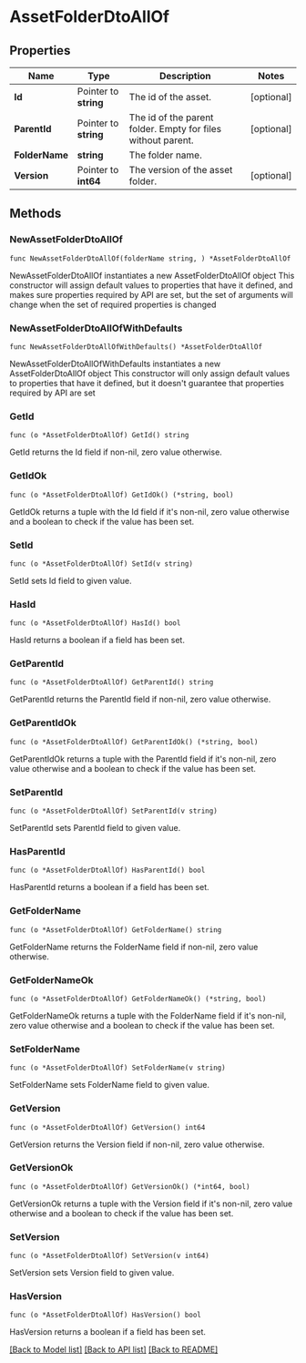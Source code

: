 # AssetFolderDtoAllOf

## Properties

Name | Type | Description | Notes
------------ | ------------- | ------------- | -------------
**Id** | Pointer to **string** | The id of the asset. | [optional] 
**ParentId** | Pointer to **string** | The id of the parent folder. Empty for files without parent. | [optional] 
**FolderName** | **string** | The folder name. | 
**Version** | Pointer to **int64** | The version of the asset folder. | [optional] 

## Methods

### NewAssetFolderDtoAllOf

`func NewAssetFolderDtoAllOf(folderName string, ) *AssetFolderDtoAllOf`

NewAssetFolderDtoAllOf instantiates a new AssetFolderDtoAllOf object
This constructor will assign default values to properties that have it defined,
and makes sure properties required by API are set, but the set of arguments
will change when the set of required properties is changed

### NewAssetFolderDtoAllOfWithDefaults

`func NewAssetFolderDtoAllOfWithDefaults() *AssetFolderDtoAllOf`

NewAssetFolderDtoAllOfWithDefaults instantiates a new AssetFolderDtoAllOf object
This constructor will only assign default values to properties that have it defined,
but it doesn't guarantee that properties required by API are set

### GetId

`func (o *AssetFolderDtoAllOf) GetId() string`

GetId returns the Id field if non-nil, zero value otherwise.

### GetIdOk

`func (o *AssetFolderDtoAllOf) GetIdOk() (*string, bool)`

GetIdOk returns a tuple with the Id field if it's non-nil, zero value otherwise
and a boolean to check if the value has been set.

### SetId

`func (o *AssetFolderDtoAllOf) SetId(v string)`

SetId sets Id field to given value.

### HasId

`func (o *AssetFolderDtoAllOf) HasId() bool`

HasId returns a boolean if a field has been set.

### GetParentId

`func (o *AssetFolderDtoAllOf) GetParentId() string`

GetParentId returns the ParentId field if non-nil, zero value otherwise.

### GetParentIdOk

`func (o *AssetFolderDtoAllOf) GetParentIdOk() (*string, bool)`

GetParentIdOk returns a tuple with the ParentId field if it's non-nil, zero value otherwise
and a boolean to check if the value has been set.

### SetParentId

`func (o *AssetFolderDtoAllOf) SetParentId(v string)`

SetParentId sets ParentId field to given value.

### HasParentId

`func (o *AssetFolderDtoAllOf) HasParentId() bool`

HasParentId returns a boolean if a field has been set.

### GetFolderName

`func (o *AssetFolderDtoAllOf) GetFolderName() string`

GetFolderName returns the FolderName field if non-nil, zero value otherwise.

### GetFolderNameOk

`func (o *AssetFolderDtoAllOf) GetFolderNameOk() (*string, bool)`

GetFolderNameOk returns a tuple with the FolderName field if it's non-nil, zero value otherwise
and a boolean to check if the value has been set.

### SetFolderName

`func (o *AssetFolderDtoAllOf) SetFolderName(v string)`

SetFolderName sets FolderName field to given value.


### GetVersion

`func (o *AssetFolderDtoAllOf) GetVersion() int64`

GetVersion returns the Version field if non-nil, zero value otherwise.

### GetVersionOk

`func (o *AssetFolderDtoAllOf) GetVersionOk() (*int64, bool)`

GetVersionOk returns a tuple with the Version field if it's non-nil, zero value otherwise
and a boolean to check if the value has been set.

### SetVersion

`func (o *AssetFolderDtoAllOf) SetVersion(v int64)`

SetVersion sets Version field to given value.

### HasVersion

`func (o *AssetFolderDtoAllOf) HasVersion() bool`

HasVersion returns a boolean if a field has been set.


[[Back to Model list]](../README.md#documentation-for-models) [[Back to API list]](../README.md#documentation-for-api-endpoints) [[Back to README]](../README.md)


